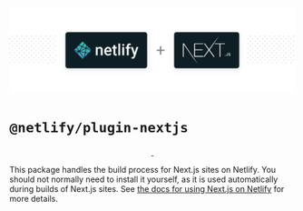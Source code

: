 ![Next.js Runtime](https://github.com/netlify/next-runtime/raw/main/next-on-netlify.png)

# `@netlify/plugin-nextjs`

<p align="center">
  <a aria-label="npm version" href="https://www.npmjs.com/package/@netlify/plugin-nextjs">
    <img alt="" src="https://img.shields.io/npm/v/@netlify/plugin-nextjs">
  </a>
  <a aria-label="MIT License" href="https://img.shields.io/npm/l/@netlify/plugin-nextjs">
    <img alt="" src="https://img.shields.io/npm/l/@netlify/plugin-nextjs">
  </a>
</p>

This package handles the build process for Next.js sites on Netlify. You should not normally need to install it
yourself, as it is used automatically during builds of Next.js sites. See
[the docs for using Next.js on Netlify](https://docs.netlify.com/integrations/frameworks/next-js/overview/) for more
details.
